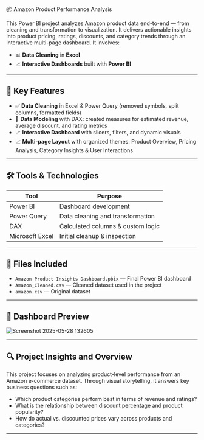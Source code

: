 📦 Amazon Product Performance Analysis

This Power BI project analyzes Amazon product data end-to-end — from cleaning and transformation to visualization. It delivers actionable insights into product pricing, ratings, discounts, and category trends through an interactive multi-page dashboard. It involves:

- 📊 **Data Cleaning** in **Excel**
- 📈 **Interactive Dashboards** built with **Power BI**

---

## 📌 Key Features

* ✅ **Data Cleaning** in Excel & Power Query (removed symbols, split columns, formatted fields)
* 📐 **Data Modeling** with DAX: created measures for estimated revenue, average discount, and rating metrics
* 📈 **Interactive Dashboard** with slicers, filters, and dynamic visuals
* 📈 **Multi-page Layout** with organized themes: Product Overview, Pricing Analysis, Category Insights & User Interactions

---

## 🛠 Tools & Technologies

| Tool            | Purpose                           |
| --------------- | --------------------------------- |
| Power BI        | Dashboard development             |
| Power Query     | Data cleaning and transformation  |
| DAX             | Calculated columns & custom logic |
| Microsoft Excel | Initial cleanup & inspection      |

---

## 📁 Files Included

* `Amazon Product Insights Dashboard.pbix` — Final Power BI dashboard
* `Amazon_Cleaned.csv` — Cleaned dataset used in the project
* `amazon.csv` — Original dataset

---

## 📸 Dashboard Preview
![Screenshot 2025-05-28 132605](https://github.com/user-attachments/assets/3de83fd2-88be-44bb-971d-86377d3ee3a1)


---

## 🔍 Project Insights and Overview

This project focuses on analyzing product-level performance from an Amazon e-commerce dataset. Through visual storytelling, it answers key business questions such as:

* Which product categories perform best in terms of revenue and ratings?
* What is the relationship between discount percentage and product popularity?
* How do actual vs. discounted prices vary across products and categories?

---
